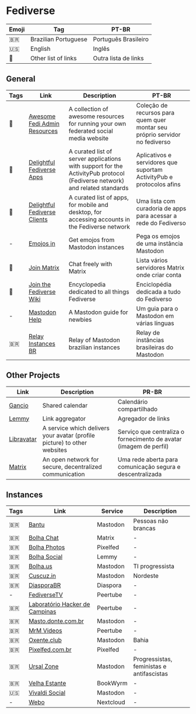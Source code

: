 # Fediverse

| Emoji | Tag                  | PT-BR                |
| ----- | -------------------- | -------------------- |
| 🇧🇷  | Brazilian Portuguese | Português Brasileiro |
| 🇺🇸  | English              | Inglês               |
| 📑    | Other list of links  | Outra lista de links |

## General

| Tags | Link                                                                                        | Description                                                                                                               | PT-BR                                                                       |
| ---- | ------------------------------------------------------------------------------------------- | ------------------------------------------------------------------------------------------------------------------------- | --------------------------------------------------------------------------- |
| 📑   | [Awesome Fedi Admin Resources](https://codeberg.org/nev/awesome-fediadmin)                  | A collection of awesome resources for running your own federated social media website                                     | Coleção de recursos para quem quer montar seu próprio servidor no fediverso |
| 📑   | [Delightful Fediverse Apps](https://codeberg.org/fediverse/delightful-fediverse-apps)       | A curated list of server applications with support for the ActivityPub protocol (Fediverse network) and related standards | Aplicativos e servidores que suportam ActivityPub e protocolos afins        |
| 📑   | [Delightful Fediverse Clients](https://codeberg.org/fediverse/delightful-fediverse-clients) | A curated list of apps, for mobile and desktop, for accessing accounts in the Fediverse network                           | Uma lista com curadoria de apps para acessar a rede do Fediverso            |
| -    | [Emojos in](https://emojos.in)                                                              | Get emojos from Mastodon instances                                                                                        | Pega os emojos de uma instância Mastodon                                    |
| 📑   | [Join Matrix](https://joinmatrix.org)                                                       | Chat freely with Matrix                                                                                                   | Lista vários servidores Matrix onde criar conta                             |
| 📑   | [Join the Fediverse Wiki](https://joinfediverse.wiki/Main_Page)                             | Encyclopedia dedicated to all things Fediverse                                                                            | Enciclopédia dedicada a tudo do Fediverso                                   |
| -    | [Mastodon Help](https://mastodon.help)                                                      | A Mastodon guide for newbies                                                                                              | Um guia para o Mastodon em várias línguas                                   |
| 🇧🇷 | [Relay Instances BR](https://relay.instancias-br.online)                                    | Relay of Mastodon brazilian instances                                                                                     | Relay de instâncias brasileiras do Mastodon                                 |

## Other Projects

| Link                                        | Description                                                              | PR-BR                                                              |
| ------------------------------------------- | ------------------------------------------------------------------------ | ------------------------------------------------------------------ |
| [Gancio](https://cgancio.org/)              | Shared calendar                                                          | Calendário compartilhado                                           |
| [Lemmy](https://join-lemmy.org/?lang=pt_BR) | Link aggregator                                                          | Agregador de links                                                 |
| [Libravatar](https://www.libravatar.org)    | A service which delivers your avatar (profile picture) to other websites | Serviço que centraliza o fornecimento de avatar (imagem de perfil) |
| [Matrix](https://matrix.org/)               | An open network for secure, decentralized communication                  | Uma rede aberta para comunicação segura e descentralizada          |

## Instances

| Tags | Link                                                           | Service   | Description                               |
| ---- | -------------------------------------------------------------- | --------- | ----------------------------------------- |
| 🇧🇷 | [Bantu](https://bantu.social/)                                 | Mastodon  | Pessoas não brancas                       |
| 🇧🇷 | [Bolha Chat](https://bolha.chat)                               | Matrix    | -                                         |
| 🇧🇷 | [Bolha Photos](https://bolha.photos)                           | Pixelfed  | -                                         |
| 🇧🇷 | [Bolha Social](https://bolha.social)                           | Lemmy     | -                                         |
| 🇧🇷 | [Bolha.us](https://bolha.us/)                                  | Mastodon  | TI progressista                           |
| 🇧🇷 | [Cuscuz.in](https://cuscuz.in/)                                | Mastodon  | Nordeste                                  |
| 🇧🇷 | [DiasporaBR](https://diasporabr.com.br/)                       | Diaspora  | -                                         |
| -    | [FediverseTV](https://fediverse.tv/)                           | Peertube  | -                                         |
| 🇧🇷 | [Laboratório Hacker de Campinas](https://peertube.lhc.net.br/) | Peertube  | -                                         |
| 🇧🇷 | [Masto.donte.com.br](https://masto.donte.com.br/)              | Mastodon  | -                                         |
| 🇧🇷 | [MrM Videos](https://video.mrmoreira.com/)                     | Peertube  | -                                         |
| 🇧🇷 | [Oxente.club](https://oxente.club/)                            | Mastodon  | Bahia                                     |
| 🇧🇷 | [Pixelfed.com.br](https://pixelfed.com.br/)                    | Pixelfed  | -                                         |
| 🇧🇷 | [Ursal Zone](https://ursal.zone/)                              | Mastodon  | Progressistas, feministas e antifascistas |
| 🇧🇷 | [Velha Estante](https://velhaestante.com.br/)                  | BookWyrm  | -                                         |
| 🇺🇸 | [Vivaldi Social](https://social.vivaldi.net/)                  | Mastodon  | -                                         |
| -    | [Webo](https://webo.cloud)                                     | Nextcloud | -                                         |
